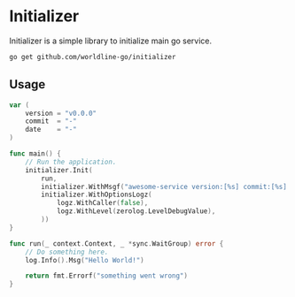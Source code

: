 # Initializer

Initializer is a simple library to initialize main go service.

```sh
go get github.com/worldline-go/initializer
```

## Usage

```go
var (
	version = "v0.0.0"
	commit  = "-"
	date    = "-"
)

func main() {
	// Run the application.
	initializer.Init(
		run,
		initializer.WithMsgf("awesome-service version:[%s] commit:[%s] date:[%s]", version, commit, date),
		initializer.WithOptionsLogz(
			logz.WithCaller(false),
			logz.WithLevel(zerolog.LevelDebugValue),
		))
}

func run(_ context.Context, _ *sync.WaitGroup) error {
	// Do something here.
	log.Info().Msg("Hello World!")

	return fmt.Errorf("something went wrong")
}
```

